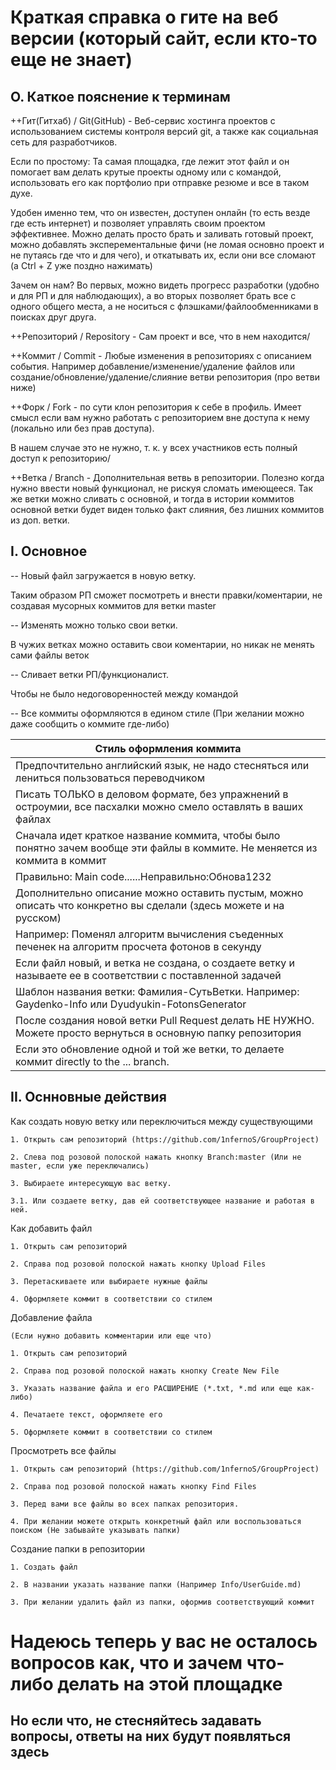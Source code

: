 # Краткая справка о гите на веб версии (который сайт, если кто-то еще не знает)

## O. Каткое пояснение к терминам
  
++Гит(Гитхаб) / Git(GitHub) - Веб-сервис хостинга проектов с использованием системы контроля версий git, а также как социальная сеть для разработчиков.
  
  Если по простому: Та самая площадка, где лежит этот файл и он помогает вам делать крутые проекты одному или с командой, использовать его как портфолио при отправке резюме и все в таком духе.
  
  Удобен именно тем, что он известен, доступен онлайн (то есть везде где есть интернет) и позволяет управлять своим проектом эффективнее. Можно делать просто брать и заливать готовый проект, можно добавлять эксперементальные фичи (не ломая основно проект и не путаясь где что и для чего), и откатывать их, если они все сломают (а Ctrl + Z уже поздно нажимать)
  
  Зачем он нам? Во первых, можно видеть прогресс разработки (удобно и для РП и для наблюдающих), а во вторых позволяет брать все с одного общего места, а не носиться с флэшками/файлообменниками в поисках друг друга.
  
  
++Репозиторий / Repository - Сам проект и все, что в нем находится/
  
  
++Коммит / Commit - Любые изменения в репозиториях с описанием события. Например добавление/изменение/удаление файлов или создание/обновление/удаление/слияние ветви репозитория (про ветви ниже)
  
  
++Форк / Fork - по сути клон репозитория к себе в профиль. Имеет смысл если вам нужно работать с репозиторием вне доступа к нему (локально или без прав доступа). 
    
  В нашем случае это не нужно, т. к. у всех участников есть полный доступ к репозиторию/
  
  
++Ветка / Branch - Дополнительная ветвь в репозитории. Полезно когда нужно ввести новый функционал, не рискуя сломать имеющееся. Так же ветки можно сливать с основной, и тогда в истории коммитов основной ветки будет виден только факт слияния, без лишних коммитов из доп. ветки.
  
  
  
## I. Основное


  -- Новый файл загружается в новую ветку. 
  
  Таким образом РП сможет посмотреть и внести правки/коментарии, не создавая мусорных коммитов для ветки master
  
  
  -- Изменять можно только свои ветки.
  
  В чужих ветках можно оставить свои коментарии, но никак не менять сами файлы веток
  
  -- Сливает ветки РП/функционалист.
  
  Чтобы не было недоговоренностей между командой
  
  
  -- Все коммиты оформляются в едином стиле (При желании можно даже сообщить о коммите где-либо)
  
  
| Стиль оформления коммита                                                                  |
| ----------------------------------------------------------------------------------------- |
|Предпочтительно английский язык, не надо стесняться или лениться пользоваться переводчиком |
|Писать ТОЛЬКО в деловом формате, без упражнений в остроумии, все пасхалки можно смело оставлять в ваших файлах|
|Сначала идет краткое название коммита, чтобы было понятно зачем вообще эти файлы в коммите. Не меняется из коммита в коммит|
|Правильно: Main code......Неправильно:Обнова1232|
|Дополнительно описание можно оставить пустым, можно описать что конкретно вы сделали (здесь можете и на русском)|
|Например: Поменял алгоритм вычисления съеденных печенек на алгоритм просчета фотонов в секунду|
|Если файл новый, и ветка не создана, о создаете ветку и называете ее в соответствии с поставленной задачей|
|Шаблон названия ветки: Фамилия-СутьВетки. Например: Gaydenko-Info или Dyudyukin-FotonsGenerator|
|После создания новой ветки Pull Request делать НЕ НУЖНО. Можете просто вернуться в основную папку репозитория|
|Если это обновление одной и той же ветки, то делаете коммит directly to the ... branch.|


  ## II. Оснновные действия
  
  Как создать новую ветку или переключиться между существующими
  
    1. Открыть сам репозиторий (https://github.com/1nfernoS/GroupProject)
    
    2. Слева под розовой полоской нажать кнопку Branch:master (Или не master, если уже переключались)
    
    3. Выбираете интересующую вас ветку.
    
    3.1. Или создаете ветку, дав ей соответствующее название и работая в ней.
  
  Как добавить файл
  
    1. Открыть сам репозиторий
    
    2. Справа под розовой полоской нажать кнопку Upload Files
    
    3. Перетаскиваете или выбираете нужные файлы
    
    4. Оформляете коммит в соответствии со стилем
    
  
  
  Добавление файла
  
    (Если нужно добавить комментарии или еще что)
    
    1. Открыть сам репозиторий
    
    2. Справа под розовой полоской нажать кнопку Create New File
    
    3. Указать название файла и его РАСШИРЕНИЕ (*.txt, *.md или еще как-либо)
    
    4. Печатаете текст, оформляете его
    
    5. Оформляете коммит в соответствии со стилем
    
    
    
   Просмотреть все файлы
   
    1. Открыть сам репозиторий (https://github.com/1nfernoS/GroupProject)
    
    2. Справа под розовой полоской нажать кнопку Find Files
    
    3. Перед вами все файлы во всех папках репозитория.
    
    4. При желании можете открыть конкретный файл или воспользоваться поиском (Не забывайте указывать папки)
    


   Создание папки в репозитории
   
    1. Создать файл
    
    2. В названии указать название папки (Например Info/UserGuide.md)
    
    3. При желании удалить файл из папки, оформив соответствующий коммит
    


# Надеюсь теперь у вас не осталось вопросов как, что и зачем что-либо делать на этой площадке

## Но если что, не стесняйтесь задавать вопросы, ответы на них будут появляться здесь
